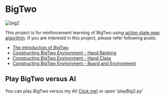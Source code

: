 # BigTwo

![big2](https://github.com/jh2525/BigTwo/assets/160830734/f91fde9f-3149-4dc9-8207-da56aed97cdb)

This project is for reinforcement learning of BigTwo using [action state map algorithm](https://github.com/jh2525/ACM). If you are interestd in this project, please refer following posts:

- [The introduction of BigTwo](https://jh2525.github.io/bigtwo/The_introduction_of_Big_Two/)
- [Constructing BigTwo Environment - Hand Ranking](https://jh2525.github.io/bigtwo/HandRankingClass/)
- [Constructing BigTwo Environment - Hand Class](https://jh2525.github.io/bigtwo/HandClass/)
- [Constructing BigTwo Environment - Board and Environment](https://jh2525.github.io/bigtwo/Board-and-Environment-Class/)

## Play BigTwo versus AI

You can play BigTwo versus my AI! [Click me!](https://big2.fly.dev/main/) or open 'playBig2.py'